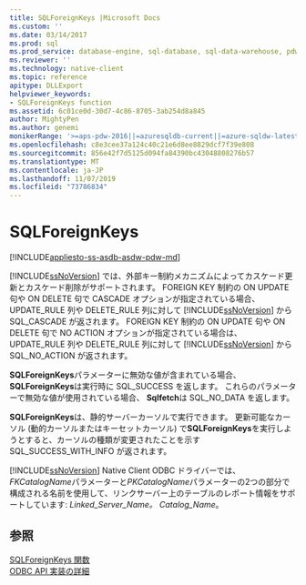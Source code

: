 ```yaml
---
title: SQLForeignKeys |Microsoft Docs
ms.custom: ''
ms.date: 03/14/2017
ms.prod: sql
ms.prod_service: database-engine, sql-database, sql-data-warehouse, pdw
ms.reviewer: ''
ms.technology: native-client
ms.topic: reference
apitype: DLLExport
helpviewer_keywords:
- SQLForeignKeys function
ms.assetid: 6c01ce0d-30d7-4c86-8705-3ab254d8a845
author: MightyPen
ms.author: genemi
monikerRange: '>=aps-pdw-2016||=azuresqldb-current||=azure-sqldw-latest||>=sql-server-2016||=sqlallproducts-allversions||>=sql-server-linux-2017||=azuresqldb-mi-current'
ms.openlocfilehash: c8e3cee37a124c40c21e6d8ee8829dcf7f39e808
ms.sourcegitcommit: 856e42f7d5125d094fa84390bc43048808276b57
ms.translationtype: MT
ms.contentlocale: ja-JP
ms.lasthandoff: 11/07/2019
ms.locfileid: "73786834"
---
```

# <a name="sqlforeignkeys"></a>SQLForeignKeys
[!INCLUDE[appliesto-ss-asdb-asdw-pdw-md](../../includes/appliesto-ss-asdb-asdw-pdw-md.md)]

  [!INCLUDE[ssNoVersion](../../includes/ssnoversion-md.md)] では、外部キー制約メカニズムによってカスケード更新とカスケード削除がサポートされます。 FOREIGN KEY 制約の ON UPDATE 句や ON DELETE 句で CASCADE オプションが指定されている場合、UPDATE_RULE 列や DELETE_RULE 列に対して [!INCLUDE[ssNoVersion](../../includes/ssnoversion-md.md)] から SQL_CASCADE が返されます。 FOREIGN KEY 制約の ON UPDATE 句や ON DELETE 句で NO ACTION オプションが指定されている場合は、UPDATE_RULE 列や DELETE_RULE 列に対して [!INCLUDE[ssNoVersion](../../includes/ssnoversion-md.md)] から SQL_NO_ACTION が返されます。  
  
 **SQLForeignKeys**パラメーターに無効な値が含まれている場合、 **SQLForeignKeys**は実行時に SQL_SUCCESS を返します。 これらのパラメーターで無効な値が使用されている場合、 **Sqlfetch**は SQL_NO_DATA を返します。  
  
 **SQLForeignKeys**は、静的サーバーカーソルで実行できます。 更新可能なカーソル (動的カーソルまたはキーセットカーソル) で**SQLForeignKeys**を実行しようとすると、カーソルの種類が変更されたことを示す SQL_SUCCESS_WITH_INFO が返されます。  
  
 [!INCLUDE[ssNoVersion](../../includes/ssnoversion-md.md)] Native Client ODBC ドライバーでは、 *FKCatalogName*パラメーターと*PKCatalogName*パラメーターの2つの部分で構成される名前を使用して、リンクサーバー上のテーブルのレポート情報をサポートしています: *Linked_Server_Name。 Catalog_Name*。  
  
## <a name="see-also"></a>参照  
 [SQLForeignKeys 関数](https://go.microsoft.com/fwlink/?LinkId=59344)   
 [ODBC API 実装の詳細](../../relational-databases/native-client-odbc-api/odbc-api-implementation-details.md)  
  
  
